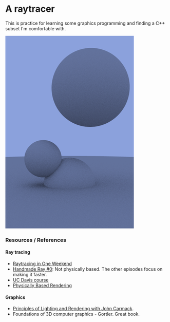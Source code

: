 # A raytracer

This is practice for learning some graphics programming and finding a C++ subset I'm comfortable with.

![latest output image](https://raw.githubusercontent.com/spelufo/raytracer/master/img/latest.png)


### Resources / References

#### Ray tracing

* [Raytracing in One Weekend][weekend]
* [Handmade Ray #0][handmade]: Not physically based. The other episodes focus on making it faster.
* [UC Davis course][ucdavis]
* [Physically Based Rendering][pbr]

#### Graphics

* [Principles of Lighting and Rendering with John Carmack][carmack].
* Foundations of 3D computer graphics - Gortler. Great book.


[carmack]: https://www.youtube.com/watch?v=IyUgHPs86XM
[handmade]: https://hero.handmade.network/episode/ray/ray00/
[weekend]: https://raytracing.github.io/books/RayTracingInOneWeekend.html
[ucdavis]: https://www.youtube.com/watch?v=XCcMTYimir0&list=PL_w_qWAQZtAYd0Kxmq17YXwqXkO1MVrqi
[pbr]: http://www.pbr-book.org/3ed-2018/contents.html
